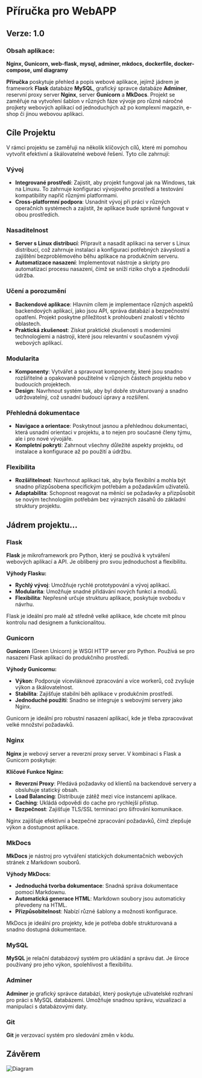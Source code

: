 # Příručka pro WebAPP


## Verze: 1.0
### Obsah aplikace: ###
**Nginx, Gunicorn, web-flask, mysql, adminer, mkdocs, dockerfile, docker-compose, uml diagramy**  

**Příručka** poskytuje přehled a popis webové aplikace, 
jejímž jádrem je framework **Flask** databáze **MySQL**, grafický spravce databáze **Adminer**, 
reservní proxy server **Nginx**, server **Gunicorn** a **MkDocs**. 
Projekt se zaměřuje na vytvoření šablon v různých fáze vývoje pro různě náročné projkety webových aplikací 
od jednoduchých až po komplexní magazín, e-shop či jinou webovou aplikaci.

## Cíle Projektu

V rámci projektu se zaměřuji na několik klíčových cílů, které mi pomohou vytvořit efektivní a škálovatelné webové řešení. Tyto cíle zahrnují:

### Vývoj
  - **Integrované prostředí**: Zajistit, aby projekt fungoval jak na Windows, tak na Linuxu. To zahrnuje konfiguraci vývojového prostředí a testování kompatibility napříč různými platformami.
  - **Cross-platformní podpora**: Usnadnit vývoj při práci v různých operačních systémech a zajistit, že aplikace bude správně fungovat v obou prostředích.

### Nasaditelnost 
  - **Server s Linux distribucí**: Připravit a nasadit aplikaci na server s Linux distribucí, což zahrnuje instalaci a konfiguraci potřebných závyslostí a zajištění bezproblémového běhu aplikace na produkčním serveru.
  - **Automatizace nasazení**: Implementovat nástroje a skripty pro automatizaci procesu nasazení, čímž se sníží riziko chyb a zjednoduší údržba.

### Učení a porozumění ###
  - **Backendové aplikace**: Hlavním cílem je implementace různých aspektů backendových aplikací, jako jsou API, správa databází a bezpečnostní opatření. Projekt poskytne příležitost k prohloubení znalostí v těchto oblastech.
  - **Praktická zkušenost**: Získat praktické zkušenosti s moderními technologiemi a nástroji, které jsou relevantní v současném vývoji webových aplikací.

### Modularita
  - **Komponenty**: Vytvářet a spravovat komponenty, které jsou snadno rozšiřitelné a opakovaně použitelné v různých částech projektu nebo v budoucích projektech.
  - **Design**: Navrhnout systém tak, aby byl dobře strukturovaný a snadno udržovatelný, což usnadní budoucí úpravy a rozšíření.

### Přehledná dokumentace
  - **Navigace a orientace**: Poskytnout jasnou a přehlednou dokumentaci, která usnadní orientaci v projektu, a to nejen pro současné členy týmu, ale i pro nové vývojáře.
  - **Kompletní pokrytí**: Zahrnout všechny důležité aspekty projektu, od instalace a konfigurace až po použití a údržbu.

### Flexibilita
  - **Rozšiřitelnost**: Navrhnout aplikaci tak, aby byla flexibilní a mohla být snadno přizpůsobena specifickým potřebám a požadavkům uživatelů.
  - **Adaptabilita**: Schopnost reagovat na měnící se požadavky a přizpůsobit se novým technologiím potřebám bez výrazných zásahů do základní struktury projektu.



## Jádrem projektu...
### Flask

**Flask** je mikroframework pro Python, který se používá k vytváření webových aplikací a API. Je oblíbený pro svou jednoduchost a flexibilitu.

**Výhody Flasku:**
- **Rychlý vývoj**: Umožňuje rychlé prototypování a vývoj aplikací.
- **Modularita**: Umožňuje snadné přidávání nových funkcí a modulů.
- **Flexibilita**: Nepřesně určuje strukturu aplikace, poskytuje svobodu v návrhu.
<detail>
Flask je ideální pro malé až středně velké aplikace, kde chcete mít plnou kontrolu nad designem a funkcionalitou.

### Gunicorn

**Gunicorn** (Green Unicorn) je WSGI HTTP server pro Python. Používá se pro nasazení Flask aplikací do produkčního prostředí.

**Výhody Gunicornu:**
- **Výkon**: Podporuje vícevláknové zpracování a více workerů, což zvyšuje výkon a škálovatelnost.
- **Stabilita**: Zajišťuje stabilní běh aplikace v produkčním prostředí.
- **Jednoduché použití**: Snadno se integruje s webovými servery jako Nginx.

Gunicorn je ideální pro robustní nasazení aplikací, kde je třeba zpracovávat velké množství požadavků.

### Nginx

**Nginx** je webový server a reverzní proxy server. V kombinaci s Flask a Gunicorn poskytuje:

**Klíčové Funkce Nginx:**
- **Reverzní Proxy**: Předává požadavky od klientů na backendové servery a obsluhuje statický obsah.
- **Load Balancing**: Distribuuje zátěž mezi více instancemi aplikace.
- **Caching**: Ukládá odpovědi do cache pro rychlejší přístup.
- **Bezpečnost**: Zajišťuje TLS/SSL terminaci pro šifrování komunikace.

Nginx zajišťuje efektivní a bezpečné zpracování požadavků, čímž zlepšuje výkon a dostupnost aplikace.

### MkDocs

**MkDocs** je nástroj pro vytváření statických dokumentačních webových stránek z Markdown souborů.

**Výhody MkDocs:**
- **Jednoduchá tvorba dokumentace**: Snadná správa dokumentace pomocí Markdownu.
- **Automatická generace HTML**: Markdown soubory jsou automaticky převedeny na HTML.
- **Přizpůsobitelnost**: Nabízí různé šablony a možnosti konfigurace.

MkDocs je ideální pro projekty, kde je potřeba dobře strukturovaná a snadno dostupná dokumentace.

### MySQL

**MySQL** je relační databázový systém pro ukládání a správu dat. Je široce používaný pro jeho výkon, spolehlivost a flexibilitu.

### Adminer

**Adminer** je grafický správce databází, který poskytuje uživatelské rozhraní pro práci s MySQL databázemi. Umožňuje snadnou správu, vizualizaci a manipulaci s databázovými daty.

### Git

**Git** je verzovací systém pro sledování změn v kódu. 

## Závěrem

![Diagram](http://localhost:8081/svg/ZLLHQzim47xFhpZwj1b20sMZx64G6ke46l2QTdqeOoZosH6sfLIIcuRH_xwJqZgMxTBunKZVwTDzzvtFMyOBbYESJJNV28lSrXhFuDy8w94g9MIcU85whenr-oEFkETHvaA-m9MIbWc9-W-Cnp_XCQ-bu4hBDl03hfNUCPqQqFXKex7cI3Dqm3FjSFqtAvafGgfxWmOofU5X5I-ED8FHdgVQcwSovBX5bfhp1qsA3QJCiYDFBzfpiBHogo6Mtm9t1nBu4jyllhQeYbHnSwgkC2TtS9eant9BPH5Ap2oeh5_x9WmWYZfW5BNGCTtpZDeW95gzx665cfP1m9p9jAGSXEIALETzprnKpr6m2k8tBvj8bAdFlAD3Ytnp43BWVg0bxk4TEQuBO7vtbmn9kQsbWMHlDqe2bHtOTbiApgnGqWng9iMLkz67m1hj3l5mr7XseBWsosT26yDwlH2eN1Qp08qY2D8ZjAwGG9zMZ1J2h0grlkqUcgSLdMbLWTqW65LhZYIHlcfAgMd3apKCDMuWupe4kqvH5QS3fNFOZJ0MoIlADueIfIrycqmc7O9tavmTJTSvGxYIaaQNRy7bVlNh9ZZc1mPdd4hWniOMDRqg9ZcUxbvdA8JckHi_L3sZmR1czBqDj6TVzSN5v7k7O4L6au1MquKJwxFS-wCho7xQXJ_AVyaa_IbSNy52MYeYQnLmMCtbvBBh8KsTPv6I7XgLtexGhqQCMxoENly3)